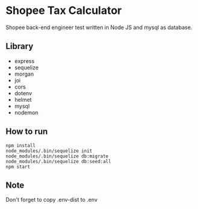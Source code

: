 # Shopee Tax Calculator

Shopee back-end engineer test written in Node JS and mysql as database.

## Library
- express
- sequelize
- morgan
- joi
- cors
- dotenv
- helmet
- mysql
- nodemon

## How to run
```
npm install
node_modules/.bin/sequelize init
node_modules/.bin/sequelize db:migrate
node_modules/.bin/sequelize db:seed:all
npm start
```

## Note
Don't forget to copy .env-dist to .env
